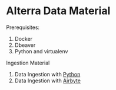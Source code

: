 # Alterra Data Material

Prerequisites: 
1. Docker
2. Dbeaver
3. Python and virtualenv

Ingestion Material
1. Data Ingestion with [Python](./1_ingestion_python.md)
2. Data Ingestion with [Airbyte](./2_ingestion_airbyte.md)